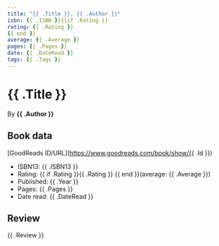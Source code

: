 ```yaml
---
title: "{{ .Title }}, {{ .Author }}"
isbn: {{ .ISBN }}{{if .Rating }}
rating: {{ .Rating }}
{{ end }}
average: {{ .Average }}
pages: {{ .Pages }}
date: {{ .DateRead }}
tags: {{ .Tags }}
---
```


# {{ .Title }}

By **{{ .Author }}**

## Book data

[GoodReads ID/URL](https://www.goodreads.com/book/show/{{ .Id }})

- ISBN13: {{ .ISBN13 }}
- Rating: {{ if .Rating }}{{ .Rating }} {{ end }}(average: {{ .Average }})
- Published: {{ .Year }}
- Pages: {{ .Pages }}
- Date read: {{ .DateRead }}

## Review

{{ .Review }}

